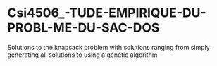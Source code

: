# Csi4506_-TUDE-EMPIRIQUE-DU-PROBL-ME-DU-SAC-DOS
Solutions to the knapsack problem with solutions ranging from simply generating all solutions to using a genetic algorithm
